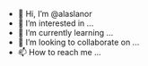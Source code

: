 - 👋 Hi, I’m @alaslanor
- 👀 I’m interested in ...
- 🌱 I’m currently learning ...
- 💞️ I’m looking to collaborate on ...
- 📫 How to reach me ...

<!---
alaslanor/alaslanor is a ✨ special ✨ repository because its `README.md` (this file) appears on your GitHub profile.
You can click the Preview link to take a look at your changes.
--->
